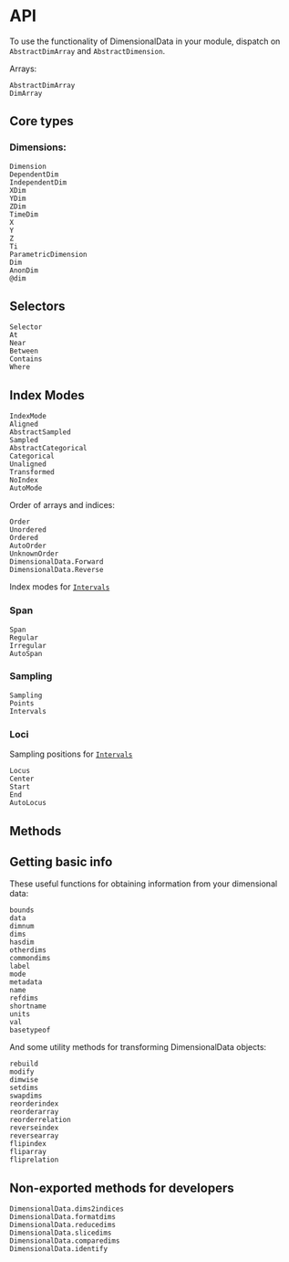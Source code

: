 
# API

To use the functionality of DimensionalData in your module, dispatch on `AbstractDimArray` and `AbstractDimension`.

Arrays:

```@docs
AbstractDimArray
DimArray
```

## Core types

### Dimensions:

```@docs
Dimension
DependentDim
IndependentDim
XDim
YDim
ZDim
TimeDim
X
Y
Z
Ti
ParametricDimension
Dim
AnonDim
@dim
```

## Selectors

```@docs
Selector
At
Near
Between
Contains
Where
```

## Index Modes

```@docs
IndexMode
Aligned
AbstractSampled
Sampled
AbstractCategorical
Categorical
Unaligned
Transformed
NoIndex
AutoMode
```

Order of arrays and indices:

```@docs
Order
Unordered
Ordered
AutoOrder
UnknownOrder
DimensionalData.Forward
DimensionalData.Reverse
```

Index modes for [`Intervals`](@ref)

### Span

```@docs
Span
Regular
Irregular
AutoSpan
```

### Sampling

```@docs
Sampling
Points
Intervals
```

### Loci

Sampling positions for [`Intervals`](@ref)

```@docs
Locus
Center
Start
End
AutoLocus
```

## Methods

## Getting basic info

These useful functions for obtaining information from your dimensional data:

```@docs
bounds
data
dimnum
dims
hasdim
otherdims
commondims
label
mode
metadata
name
refdims
shortname
units
val
basetypeof
```

And some utility methods for transforming DimensionalData objects:

```@docs
rebuild
modify
dimwise
setdims
swapdims
reorderindex
reorderarray
reorderrelation
reverseindex
reversearray
flipindex
fliparray
fliprelation
```

## Non-exported methods for developers

```@docs
DimensionalData.dims2indices
DimensionalData.formatdims
DimensionalData.reducedims
DimensionalData.slicedims
DimensionalData.comparedims
DimensionalData.identify
```
